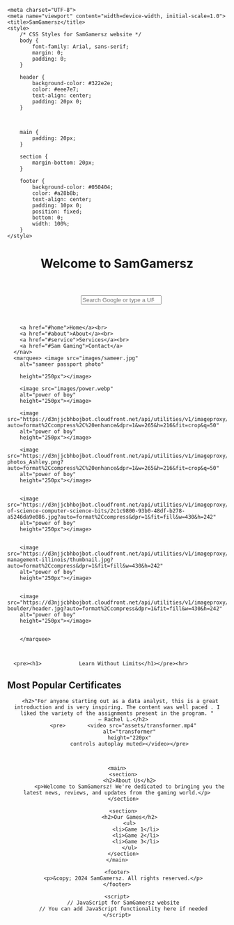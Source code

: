 <!DOCTYPE html>
<html lang="en">
<head>
   
    
    <meta charset="UTF-8">
    <meta name="viewport" content="width=device-width, initial-scale=1.0">
    <title>SamGamersz</title>
    <style>
        /* CSS Styles for SamGamersz website */
        body {
            font-family: Arial, sans-serif;
            margin: 0;
            padding: 0;
        }

        header {
            background-color: #322e2e;
            color: #eee7e7;
            text-align: center;
            padding: 20px 0;
        }
        
      

        main {
            padding: 20px;
        }

        section {
            margin-bottom: 20px;
        }

        footer {
            background-color: #050404;
            color: #a28b8b;
            text-align: center;
            padding: 10px 0;
            position: fixed;
            bottom: 0;
            width: 100%;
        }
    </style>
   
</head>
<body>
    <header>
        <h1>Welcome to SamGamersz</h1>
    </header>
    <nav>
       <pre>                    <input id="input" class="truncate" type="search" autocomplete="off" spellcheck="false" role="combobox" aria-controls="matches" placeholder="Search Google or type a URL" aria-expanded="false" aria-live="polite">
                                <div class="yt-spec-touch-feedback-shape__fill" style =""></div><br></pre>
    
        <a href="#home">Home</a><br>
        <a href="#about">About</a><br>
        <a href="#service">Services</a><br>
        <a href="#Sam Gaming">Contact</a>
      </nav>
      <marquee> <image src="images/sameer.jpg"
        alt="sameer passport photo"
        
        height="250px"></image>
    
        <image src="images/power.webp"
        alt="power of boy"
        height="250px"></image>

        <image src="https://d3njjcbhbojbot.cloudfront.net/api/utilities/v1/imageproxy/https://d15cw65ipctsrr.cloudfront.net/78/c4724ddada49db810c11a936e198c4/Projects.png?auto=format%2Ccompress%2C%20enhance&dpr=1&w=265&h=216&fit=crop&q=50"
        alt="power of boy"
        height="250px"></image>

        <image src="https://d3njjcbhbojbot.cloudfront.net/api/utilities/v1/imageproxy/https://d15cw65ipctsrr.cloudfront.net/bf/b07da9bbe24cb8b0daa00010ff8b22/1060x596_GCC-photos_Ashley.png?auto=format%2Ccompress%2C%20enhance&dpr=1&w=265&h=216&fit=crop&q=50"
        alt="power of boy"
        height="250px"></image>

        
        <image src="https://d3njjcbhbojbot.cloudfront.net/api/utilities/v1/imageproxy/https://s3.amazonaws.com/coursera_assets/ddp/branding/bachelor-of-science-computer-science-bits/2c1c9800-93b0-48df-b278-a5246da9e086.jpg?auto=format%2Ccompress&dpr=1&fit=fill&w=430&h=242"
        alt="power of boy"
        height="250px"></image>

        
        <image src="https://d3njjcbhbojbot.cloudfront.net/api/utilities/v1/imageproxy/https://s3.amazonaws.com/coursera_assets/ddp/branding/ms-management-illinois/thumbnail.jpg?auto=format%2Ccompress&dpr=1&fit=fill&w=430&h=242"
        alt="power of boy"
        height="250px"></image>

        
        <image src="https://d3njjcbhbojbot.cloudfront.net/api/utilities/v1/imageproxy/https://s3.amazonaws.com/coursera_assets/ddp/branding/msds-boulder/header.jpg?auto=format%2Ccompress&dpr=1&fit=fill&w=430&h=242"
        alt="power of boy"
        height="250px"></image>


        </marquee>
      


      <pre><h1>            Learn Without Limits</h1></pre><hr>
   <h1>Most Popular Certificates</h1>
    <header>
      
      
      <h2>"For anyone starting out as a data analyst, this is a great introduction and is very inspiring. The content was well paced . I liked the variety of the assignments present in the program. "
        – Rachel L.</h2>
        <pre>       <video src="assets/transformer.mp4"
            alt="transformer"
            height="220px"
            controls autoplay muted></video></pre>

       
    
    <main>
        <section>
            <h2>About Us</h2>
            <p>Welcome to SamGamersz! We're dedicated to bringing you the latest news, reviews, and updates from the gaming world.</p>
        </section>

        <section>
            <h2>Our Games</h2>
            <ul>
                <li>Game 1</li>
                <li>Game 2</li>
                <li>Game 3</li>
            </ul>
        </section>
    </main>

    <footer>
        <p>&copy; 2024 SamGamersz. All rights reserved.</p>
    </footer>

    <script>
        // JavaScript for SamGamersz website
        // You can add JavaScript functionality here if needed
    </script>
    
    
   
</body>
</html>
